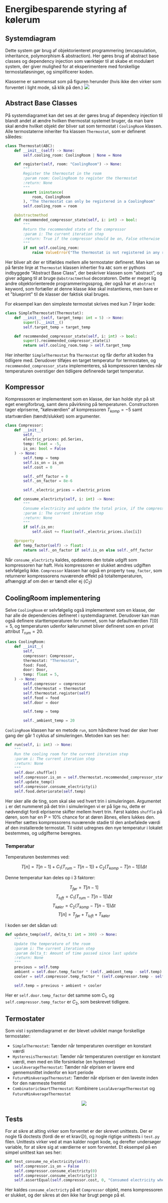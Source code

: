 # Energibesparende styring af kølerum

## Systemdiagram
Dette system gør brug af objektorienteret programmering (encapsulation, inheritance, polymorphism & abstraction).
Her gøres brug af abstract base classes og dependency injection som værktøjer til at skabe et modulært system, der giver mulighed for at eksperimentere med forskellige termostatløsninger, og simplificerer koden.

Klasserne er sammensat som på figuren herunder (hvis ikke den virker som forventet i light mode, så klik på den.)
<a href="https://app.eraser.io/workspace/cKjpT73Y5mQKIRYPADsD/preview?elements=d0-hJSrv-A1qdEQsqviBmA&type=embed"><img src="img/diagram.png"/></a>

## Abstract Base Classes
På systemdiagramet kan det ses at der gøres brug af dependecy injection til blandt andet at ændre hvilken thermostat systemet bruger, da man bare skal ændre hvilket objekt der bliver sat som termostat i `CoolingRoom` klassen.
Alle termostaterne inheriter fra klassen `Thermostat`, som er defineret således:

```python
class Thermostat(ABC):
    def __init__(self) -> None:
        self.cooling_room: CoolingRoom | None = None

    def register(self, room: "CoolingRoom") -> None:
        """
        Register the thermostat in the room
        :param room: CoolingRoom to register the thermostat
        :return: None
        """
        assert isinstance(
            room, CoolingRoom
        ), "The thermostat can only be registered in a CoolingRoom"
        self.cooling_room = room

    @abstractmethod
    def recommended_compressor_state(self, i: int) -> bool:
        """
        Return the recommended state of the compressor
        :param i: The current iteration step
        :return: True if the compressor should be on, False otherwise
        """
        if not self.cooling_room:
            raise ValueError("The thermostat is not registered in any room")
```
Her bliver alt der er tilfældes mellem alle termostater defineret.
Man kan se på første linje at `Thermostat` klassen inhertier fra `ABC` som er pythons indbyggede "Abstract Base Class", der beskriver klassen som "abstract", og giver adgang til at bruge `@abstractmethod` decoratoren.
Dette er meget lig andre objektorienterede programmeringssprog, der også har et `abstract` keyword, som fortæller at denne klasse ikke skal instantieres, men bare er et "blueprint" til de klasser der faktisk skal bruges.

For eksempel kan den simpleste termostat skrives med kun 7 linjer kode:
```python
class SimpleThermostat(Thermostat):
    def __init__(self, target_temp: int = 5) -> None:
        super().__init__()
        self.target_temp = target_temp

    def recommended_compressor_state(self, i: int) -> bool:
        super().recommended_compressor_state(i)
        return self.cooling_room.temp > self.target_temp
```
Her inheriter `SimpleThermostat` fra `Thermostat` og får derfor alt koden fra tidligere med.
Derudover tilføjes en target temperatur for termostaten, og `recommended_compressor_state` implementeres, så kompressoren tændes når temperaturen overstiger den tidligere definerede target temperatur.

## Kompressor
Kompressoren er implementeret som en klasse, der kan holde styr på sit eget energiforbrug, samt dens påvirkning på temperaturen.
Constructoren tager elpriserne, "køleværdien" af kompressoren $T_{komp} = -5$ samt startværdien (tændt/slukket) som argumenter.
```python
class Compressor:
    def __init__(
        self,
        electric_prices: pd.Series,
        temp: float = -5,
        is_on: bool = False
    ) -> None:
        self.temp = temp
        self.is_on = is_on
        self.cost = 0

        self._off_factor = 0
        self._on_factor = 8e-6

        self._electric_prices = electric_prices

    def consume_electricty(self, i: int) -> None:
        """
        Consume electricity and update the total price, if the compressor is on
        :param i: The current iteration step
        :return: None
        """
        if self.is_on:
            self.cost += float(self._electric_prices.iloc[i])

    @property
    def temp_factor(self) -> float:
        return self._on_factor if self.is_on else self._off_factor
```
Når `consume_electricty` kaldes, opdateres den totale udgift som kompressoren har haft. Hvis kompressoren er slukket ændres udgiften selvfølgelig ikke.
`Compressor` klassen har også en property `temp_factor`, som returnerer kompressorens nuværende effekt på totaltemperaturen, afhængigt af om den er tændt eller ej ($C_2$)

## CoolingRoom implementering
Selve `CoolingRoom` er selvfølgelig også implementeret som en klasse, der har alle de dependencies defineret i systemdiagramet.
Derudover kan man også definere starttemperaturen for rummet, som har defaultværdien $T[0] = 5$, og temperaturen udenfor kølerummet bliver defineret som en privat attribut $T_{rum} = 20$.
```python
class CoolingRoom:
    def __init__(
        self,
        compressor: Compressor,
        thermostat: "Thermostat",
        food: Food,
        door: Door,
        temp: float = 5,
    ) -> None:
        self.compressor = compressor
        self.thermostat = thermostat
        self.thermostat.register(self)
        self.food = food
        self.door = door

        self.temp = temp

        self._ambient_temp = 20
```
`CoolingRoom` klassen har en metode `run`, som håndterer hvad der sker hver gang der går 1 cyklus af simuleringen. Metoden kan ses her:
```python
def run(self, i: int) -> None:
    """
    Run the cooling room for the current iteration step
    :param i: The current iteration step
    :return: None
    """
    self.door.shuffle()
    self.compressor.is_on = self.thermostat.recommended_compressor_state(i)
    self.update_temp()
    self.compressor.consume_electricty(i)
    self.food.deteriorate(self.temp)
```
Her sker alle de ting, som skal ske ved hvert trin i simuleringen.
Argumentet `i` er det nummeret på det trin i simuleringen vi er på lige nu, dette er nødvendigt fordi elpriserne skifter mellem hvert trin.
Først kaldes `shuffle` på døren, som har en P = 10% chance for at døren åbnes, ellers lukkes den.
Herefter sættes kompressorens nuværende stadie til den anbefalede værdi af den installerede termostat.
Til sidst udregnes den nye temperatur i lokalet bestemmes, og udgifterne beregnes.

### Temperatur
Temperaturen bestemmes ved:

$$
T[n] = T[n-1] + C_1(T_{rum}-T[n-1])+C_2(T_{komp}-T[n-1]))\Delta t
$$

Denne temperatur kan deles op i 3 faktorer:

$$
T_{før} = T[n-1]
$$
$$
T_{luft} = C_1(T_{rum}-T[n-1]) \Delta t
$$
$$
T_{køler} = C_2(T_{komp}-T[n-1]) \Delta t
$$
$$
T[n] = T_{før} + T_{luft} + T_{køler}
$$

I koden ser det sådan ud:

```python
def update_temp(self, delta_t: int = 300) -> None:
    """
    Update the temperature of the room
    :param i: The current iteration step
    :param delta_t: Amount of time passed since last update
    :return: None
    """
    previous = self.temp
    ambient = self.door.temp_factor * (self._ambient_temp - self.temp) * delta_t
    cooler = self.compressor.temp_factor * (self.compressor.temp - self.temp) * delta_t

    self.temp = previous + ambient + cooler
```
Her er `self.door.temp_factor` det samme som $C_1$, og `self.compressor.temp_factor` er $C_2$, som beskrevet tidligere.

## Termostater
Som vist i systemdiagramet er der blevet udviklet mange forskellige termostater:
* `SimpleThermostat`: Tænder når temperaturen overstiger en konstant værdi
* `HysteresisThermostat`: Tænder når temperaturen overstiger en konstant værdi, men med en lille forsinkelse (en hysterese) 
* `LocalAverageThermostat`: Tænder når elprisen er lavere end gennemsnittet indenfor en kort periode
* `FutureMinAverageThermostat`: Tænder når elprisen er den laveste inden for den nærmeste fremtid
* `CombinatoricSmartThermostat`: Kombinere `LocalAverageThermostat` og `FutureMinAverageThermostat`

<p align="center"><img src="plot/all_price.png"/></p>

## Tests
For at sikre at alting virker som forventet er der skrevet unittests.
Der er nogle få doctests (fordi de er et krav😥), og nogle rigtige unittests i `test.py` filen.
Unittests virker ved at man kalder noget kode, og derefter undersøger variable, for at sikre sig at værdierne er som forventet.
Et eksempel på en simpel unittest kan ses her:
```python
def test_consume_no_electricity(self):
    self.compressor.is_on = False
    self.compressor.consume_electricty(0)
    self.compressor.consume_electricty(1)
    self.assertEqual(self.compressor.cost, 0, "Consumed electricity when off")
```
Her kaldes `consume_electricty` på et `Compressor` objekt, mens kompressoren er slukket, og der sikres at den ikke har brugt penge på el.

